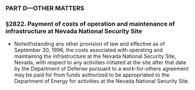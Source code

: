 ### PART D—OTHER MATTERS

### §2822. Payment of costs of operation and maintenance of infrastructure at Nevada National Security Site
* Notwithstanding any other provision of law and effective as of September 30, 1996, the costs associated with operating and maintaining the infrastructure at the Nevada National Security Site, Nevada, with respect to any activities initiated at the site after that date by the Department of Defense pursuant to a work-for-others agreement may be paid for from funds authorized to be appropriated to the Department of Energy for activities at the Nevada National Security Site.